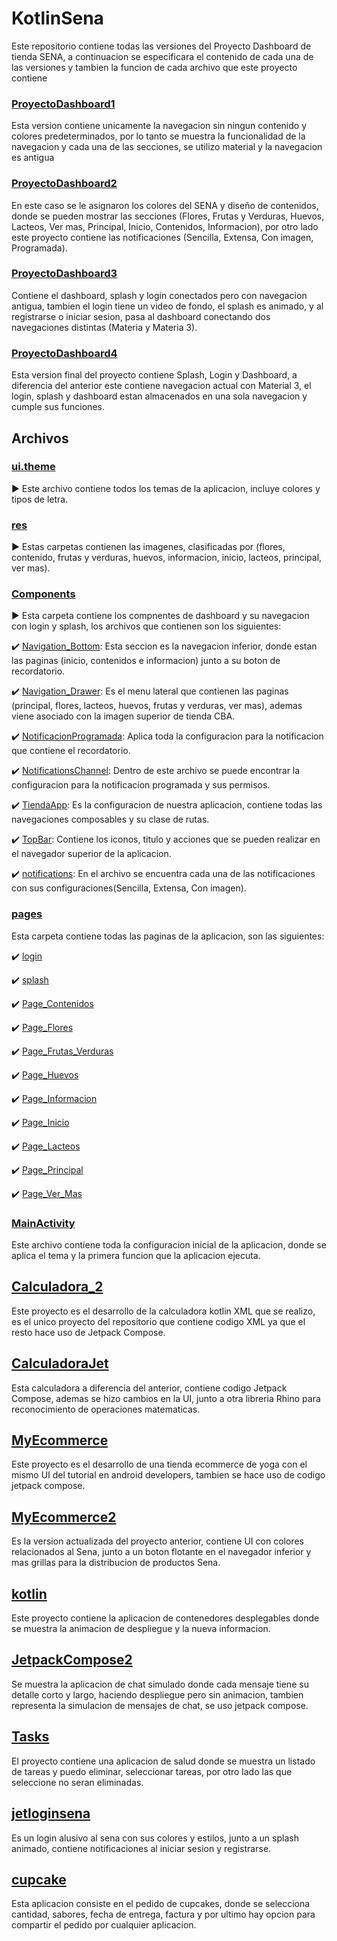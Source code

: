 # KotlinSena

Este repositorio contiene todas las versiones del Proyecto Dashboard de tienda SENA, a continuacion se especificara el contenido de cada una de las versiones y tambien la funcion de cada archivo que este proyecto contiene

### [ProyectoDashboard1](ProyectoDashboard)

Esta version contiene unicamente la navegacion sin ningun contenido y colores predeterminados, por lo tanto se muestra la funcionalidad de la navegacion y cada una de las secciones, se utilizo material y la navegacion es antigua

### [ProyectoDashboard2](ProyectoDashboard2)

En este caso se le asignaron los colores del SENA y diseño de contenidos, donde se pueden mostrar las secciones (Flores, Frutas y Verduras, Huevos, Lacteos, Ver mas, Principal, Inicio, Contenidos, Informacion), por otro lado este proyecto contiene las notificaciones (Sencilla, Extensa, Con imagen, Programada).

### [ProyectoDashboard3](ProyectoDashboard3)

Contiene el dashboard, splash y login conectados pero con navegacion antigua, tambien el login tiene un video de fondo, el splash es animado, y al registrarse o iniciar sesion, pasa al dashboard conectando dos navegaciones distintas (Materia y Materia 3).

### [ProyectoDashboard4](ProyectoDashboard4)

Esta version final del proyecto contiene Splash, Login y Dashboard, a diferencia del anterior este contiene navegacion actual con Material 3, el login, splash y dashboard estan almacenados en una sola navegacion y cumple sus funciones.

## Archivos 

### [ui.theme](ProyectoDashboard4/app/src/main/java/com/example/proyectodashboard4/ui/theme)

▶️ Este archivo contiene todos los temas de la aplicacion, incluye colores y tipos de letra.

### [res](ProyectoDashboard4/app/src/main/res)

▶️ Estas carpetas contienen las imagenes, clasificadas por (flores, contenido, frutas y verduras, huevos, informacion, inicio, lacteos, principal, ver mas).

### [Components](ProyectoDashboard4/app/src/main/java/com/example/proyectodashboard4/components)

▶️ Esta carpeta contiene los compnentes de dashboard y su navegacion con login y splash, los archivos que contienen son los siguientes:

✔️ [Navigation_Bottom](ProyectoDashboard4/app/src/main/java/com/example/proyectodashboard4/components/Navigation_Bottom.kt): Esta seccion es la navegacion inferior, donde estan las paginas (inicio, contenidos e informacion) junto a su boton de recordatorio.

✔️ [Navigation_Drawer](ProyectoDashboard4/app/src/main/java/com/example/proyectodashboard4/components/Navigation_Drawer.kt): Es el menu lateral que contienen las paginas (principal, flores, lacteos, huevos, frutas y verduras, ver mas), ademas viene asociado con la imagen superior de tienda CBA.

✔️ [NotificacionProgramada](ProyectoDashboard4/app/src/main/java/com/example/proyectodashboard4/components/NotificacionProgramada.kt): Aplica toda la configuracion para la notificacion que contiene el recordatorio.

✔️ [NotificationsChannel](ProyectoDashboard4/app/src/main/java/com/example/proyectodashboard4/components/NotificationsChannel.kt): Dentro de este archivo se puede encontrar la configuracion para la notificacion programada y sus permisos.

✔️ [TiendaApp](ProyectoDashboard4/app/src/main/java/com/example/proyectodashboard4/components/TiendaApp.kt): Es la configuracion de nuestra aplicacion, contiene todas las navegaciones composables y su clase de rutas.

✔️ [TopBar](ProyectoDashboard4/app/src/main/java/com/example/proyectodashboard4/components/TopBar.kt): Contiene los iconos, titulo y acciones que se pueden realizar en el navegador superior de la aplicacion.

✔️ [notifications](ProyectoDashboard4/app/src/main/java/com/example/proyectodashboard4/components/notifications.kt): En el archivo se encuentra cada una de las notificaciones con sus configuraciones(Sencilla, Extensa, Con imagen).

### [pages](ProyectoDashboard4/app/src/main/java/com/example/proyectodashboard4/pages)

Esta carpeta contiene todas las paginas de la aplicacion, son las siguientes:

✔️ [login](ProyectoDashboard4/app/src/main/java/com/example/proyectodashboard4/pages/login)

✔️ [splash](ProyectoDashboard4/app/src/main/java/com/example/proyectodashboard4/pages/splash)

✔️ [Page_Contenidos](ProyectoDashboard4/app/src/main/java/com/example/proyectodashboard4/pages/Page_Contenidos.kt)

✔️ [Page_Flores](ProyectoDashboard4/app/src/main/java/com/example/proyectodashboard4/pages/Page_Flores.kt)

✔️ [Page_Frutas_Verduras](ProyectoDashboard4/app/src/main/java/com/example/proyectodashboard4/pages/Page_Frutas_Verduras.kt)

✔️ [Page_Huevos](ProyectoDashboard4/app/src/main/java/com/example/proyectodashboard4/pages/Page_Huevos.kt)

✔️ [Page_Informacion](ProyectoDashboard4/app/src/main/java/com/example/proyectodashboard4/pages/Page_Informacion.kt)

✔️ [Page_Inicio](ProyectoDashboard4/app/src/main/java/com/example/proyectodashboard4/pages/Page_Inicio.kt)

✔️ [Page_Lacteos](ProyectoDashboard4/app/src/main/java/com/example/proyectodashboard4/pages/Page_Lacteos.kt)

✔️ [Page_Principal](ProyectoDashboard4/app/src/main/java/com/example/proyectodashboard4/pages/Page_Principal.kt)

✔️ [Page_Ver_Mas](ProyectoDashboard4/app/src/main/java/com/example/proyectodashboard4/pages/Page_Ver_Mas.kt)

### [MainActivity](ProyectoDashboard4/app/src/main/java/com/example/proyectodashboard4/MainActivity.kt)

Este archivo contiene toda la configuracion inicial de la aplicacion, donde se aplica el tema y la primera funcion que la aplicacion ejecuta.

## [Calculadora_2](Calculadora_2)

Este proyecto es el desarrollo de la calculadora kotlin XML que se realizo, es el unico proyecto del repositorio que contiene codigo XML ya que el resto hace uso de Jetpack Compose.

## [CalculadoraJet](CalculadoraJet)

Esta calculadora a diferencia del anterior, contiene codigo Jetpack Compose, ademas se hizo cambios en la UI, junto a otra libreria Rhino para reconocimiento de operaciones matematicas.

## [MyEcommerce](MyEcommerce)

Este proyecto es el desarrollo de una tienda ecommerce de yoga con el mismo UI del tutorial en android developers, tambien se hace uso de codigo jetpack compose.

## [MyEcommerce2](MyEcommerce2)

Es la version actualizada del proyecto anterior, contiene UI con colores relacionados al Sena, junto a un boton flotante en el navegador inferior y mas grillas para la distribucion de productos Sena.

## [kotlin](kotlin)

Este proyecto contiene la aplicacion de contenedores desplegables donde se muestra la animacion de despliegue y la nueva informacion.

## [JetpackCompose2](JetpackCompose2)

Se muestra la aplicacion de chat simulado donde cada mensaje tiene su detalle corto y largo, haciendo despliegue pero sin animacion, tambien representa la simulacion de mensajes de chat, se uso jetpack compose.

## [Tasks](Tasks)

El proyecto contiene una aplicacion de salud donde se muestra un listado de tareas y puedo eliminar, seleccionar tareas, por otro lado las que seleccione no seran eliminadas.

## [jetloginsena](jetloginsena)

Es un login alusivo al sena con sus colores y estilos, junto a un splash animado, contiene notificaciones al iniciar sesion y registrarse.

## [cupcake](cupcake)

Esta aplicacion consiste en el pedido de cupcakes, donde se selecciona cantidad, sabores, fecha de entrega, factura y por ultimo hay opcion para compartir el pedido por cualquier aplicacion.





